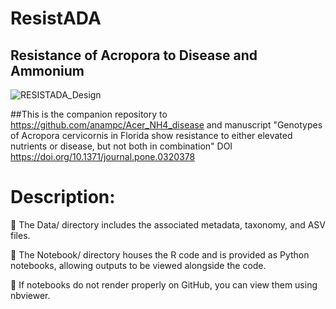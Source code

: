 # ResistADA
## Resistance of Acropora to Disease and Ammonium
![RESISTADA_Design](https://github.com/user-attachments/assets/6b6c706b-d79f-4bbb-a8ae-1db4cbf34ceb)


##This is the companion repository to https://github.com/anampc/Acer_NH4_disease and manuscript "Genotypes of Acropora cervicornis in Florida show resistance to either elevated nutrients or disease, but not both in combination" 
DOI https://doi.org/10.1371/journal.pone.0320378 

# Description:

📂 The Data/ directory includes the associated metadata, taxonomy, and ASV files.

🐍 The Notebook/ directory houses the R code and is provided as Python notebooks, allowing outputs to be viewed alongside the code.

🧾 If notebooks do not render properly on GitHub, you can view them using nbviewer.
